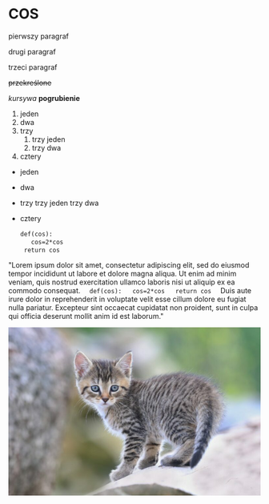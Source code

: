 # COS
pierwszy paragraf

drugi paragraf

trzeci paragraf

~~przekreślone~~

*kursywa*
**pogrubienie**
1. jeden
2. dwa
3. trzy
    1. trzy jeden
    2. trzy dwa
4. cztery
 
-   jeden
-   dwa
-   trzy
        trzy jeden
        trzy dwa
-   cztery
 
     ```
     def(cos):  
        cos=2*cos  
      return cos  
      ```
"Lorem ipsum dolor sit amet, consectetur adipiscing elit, sed do eiusmod tempor incididunt ut labore et dolore magna aliqua. Ut enim ad minim veniam, quis nostrud exercitation ullamco laboris nisi ut aliquip ex ea commodo consequat. ```  
    def(cos):  
    cos=2*cos  
    return cos  
     ```  Duis aute irure dolor in reprehenderit in voluptate velit esse cillum dolore eu fugiat nulla pariatur. Excepteur sint occaecat cupidatat non proident, sunt in culpa qui officia deserunt mollit anim id est laborum."
    

 
![kot](kot.jpeg)
 
  
